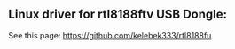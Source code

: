 ## Linux driver for rtl8188ftv USB Dongle:

See this page: 
https://github.com/kelebek333/rtl8188fu
